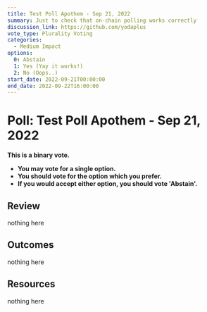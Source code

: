 ```yaml
---
title: Test Poll Apothem - Sep 21, 2022
summary: Just to check that on-chain polling works correctly
discussion_link: https://github.com/yodaplus
vote_type: Plurality Voting
categories:
  - Medium Impact
options:
  0: Abstain
  1: Yes (Yay it works!)
  2: No (Oops..)
start_date: 2022-09-21T00:00:00
end_date: 2022-09-22T16:00:00
---
```


# Poll: Test Poll Apothem - Sep 21, 2022

**This is a binary vote.**

- **You may vote for a single option.**
- **You should vote for the option which you prefer.**
- **If you would accept either option, you should vote 'Abstain'.**

## Review

nothing here

## Outcomes

nothing here

## Resources

nothing here
